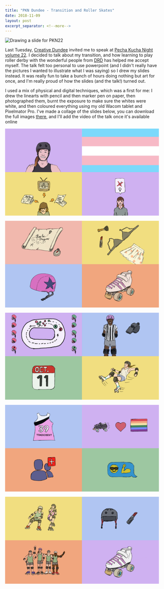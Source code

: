 ```yaml
---
title: "PKN Dundee - Transition and Roller Skates"
date: 2018-11-09
layout: post
excerpt_separator: <!--more-->
---
```

<!--
![Amy parent speaking at PKN22 Dundee](/static/media/2018/11/pkn_talking.png)  
_Image © Kathrin Rattray/Creative Dundee_
-->

![Drawing a slide for PKN22](/static/media/2018/11/pkn_drawing.png)

Last Tuesday, [Creative Dundee][crdnd] invited me to speak at [Pecha Kucha Night volume 22][pkn22]. I decided to talk about my transition, and how learning to play roller derby with the wonderful people from [DRD][drd] has helped me accept myself. The talk felt too personal to use powerpoint (and I didn't really have the pictures I wanted to illustrate what I was saying) so I drew my slides instead. It was really fun to take a bunch of hours doing nothing but art for once, and I'm really proud of how the slides (and the talk!) turned out.

I used a mix of physical and digital techniques, which was a first for me: I drew the linearts with pencil and then marker pen on paper, then photographed them, burnt the exposure to make sure the whites were white, and then coloured everything using my old Wacom tablet and Pixelmator Pro. I've made a collage of the slides below, you can download the full images [there][slides], and I'll add the video of the talk once it's available online

<!--more-->

![PKN22, slides 1 to 4](/static/media/2018/11/pkn_1.png)

![PKN22, slides 5 to 8](/static/media/2018/11/pkn_2.png)

![PKN22, slides 9 to 12](/static/media/2018/11/pkn_3.png)

![PKN22, slides 13 to 16](/static/media/2018/11/pkn_4.png)

![PKN22, slides 17 to 20](/static/media/2018/11/pkn_5.png)


[crdnd]: https://creativedundee.com
[pkn22]: https://creativedundee.com/2018/10/pecha-kucha-night-dundee-vol-22/
[drd]: https://www.facebook.com/dundeerollerderby
[slides]: https://amyparent.com/static/files/pkn22.zip
